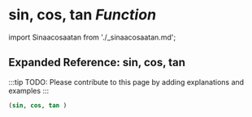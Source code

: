 # **sin, cos, tan** *Function*

import Sinaacosaatan from './_sinaacosaatan.md';

<Sinaacosaatan />

## Expanded Reference: sin, cos, tan

:::tip
TODO: Please contribute to this page by adding explanations and examples
:::

```lisp
(sin, cos, tan )
```

